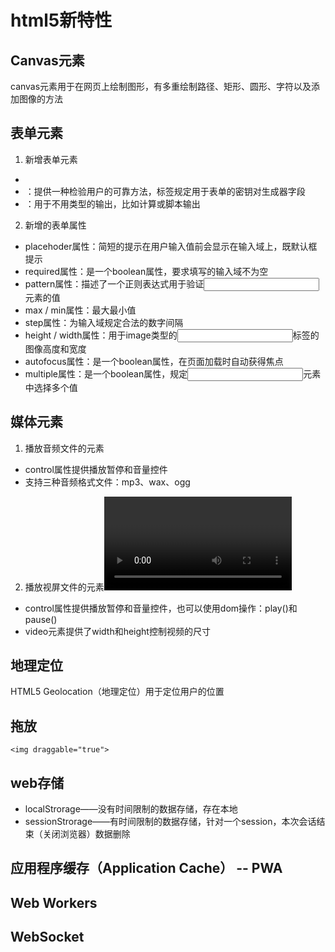 # html5新特性

## Canvas元素
canvas元素用于在网页上绘制图形，有多重绘制路径、矩形、圆形、字符以及添加图像的方法

## 表单元素
1. 新增表单元素
* <datalist>：元素规定输入域的选项列表，使用<input>元素的list元素与<datalist>元素的id绑定
* <keygen>：提供一种检验用户的可靠方法，标签规定用于表单的密钥对生成器字段
* <output>：用于不用类型的输出，比如计算或脚本输出

2. 新增的表单属性
* placehoder属性：简短的提示在用户输入值前会显示在输入域上，既默认框提示
* required属性：是一个boolean属性，要求填写的输入域不为空
* pattern属性：描述了一个正则表达式用于验证<input>元素的值
* max / min属性：最大最小值
* step属性：为输入域规定合法的数字间隔
* height / width属性：用于image类型的<input>标签的图像高度和宽度
* autofocus属性：是一个boolean属性，在页面加载时自动获得焦点
* multiple属性：是一个boolean属性，规定<input>元素中选择多个值

## 媒体元素
1. 播放音频文件的元素<audio>
* control属性提供播放暂停和音量控件
* 支持三种音频格式文件：mp3、wax、ogg

2. 播放视屏文件的元素<video>
* control属性提供播放暂停和音量控件，也可以使用dom操作：play()和pause()
* video元素提供了width和height控制视频的尺寸

## 地理定位
HTML5 Geolocation（地理定位）用于定位用户的位置

## 拖放
```<img draggable="true">```

## web存储
* localStrorage——没有时间限制的数据存储，存在本地
* sessionStrorage——有时间限制的数据存储，针对一个session，本次会话结束（关闭浏览器）数据删除

## 应用程序缓存（Application Cache） -- PWA

## Web Workers

## WebSocket